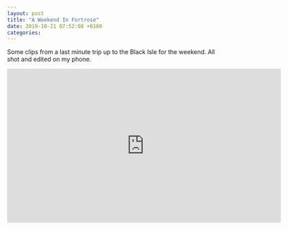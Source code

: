 ```yaml
---
layout: post
title: "A Weekend In Fortrose"
date: 2019-10-21 07:52:08 +0100
categories:
---
```


Some clips from a last minute trip up to the Black Isle for the weekend. All shot and edited on my phone.

<iframe id="ytplayer" type="text/html" width="640" height="360" src="https://www.youtube.com/embed/7sal7JGS2MA?modestBranding=1" frameborder="0"></i frame>